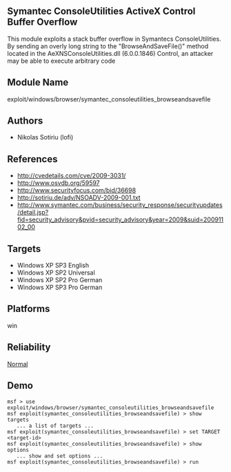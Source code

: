 ## Symantec ConsoleUtilities ActiveX Control Buffer Overflow

This module exploits a stack buffer overflow in Symantecs 
ConsoleUtilities. By sending an overly long string to the 
"BrowseAndSaveFile()" method located in the 
AeXNSConsoleUtilities.dll (6.0.0.1846) Control, an attacker 
may be able to execute arbitrary code


## Module Name
exploit/windows/browser/symantec_consoleutilities_browseandsavefile

## Authors
* Nikolas Sotiriu (lofi)


## References
* http://cvedetails.com/cve/2009-3031/
* http://www.osvdb.org/59597
* http://www.securityfocus.com/bid/36698
* http://sotiriu.de/adv/NSOADV-2009-001.txt
* http://www.symantec.com/business/security_response/securityupdates/detail.jsp?fid=security_advisory&pvid=security_advisory&year=2009&suid=20091102_00



## Targets
* Windows XP SP3 English
* Windows XP SP2 Universal
* Windows XP SP2 Pro German
* Windows XP SP3 Pro German


## Platforms
win

## Reliability
[Normal](https://github.com/rapid7/metasploit-framework/wiki/Exploit-Ranking)

## Demo

```
msf > use exploit/windows/browser/symantec_consoleutilities_browseandsavefile
msf exploit(symantec_consoleutilities_browseandsavefile) > show targets
   ... a list of targets ...
msf exploit(symantec_consoleutilities_browseandsavefile) > set TARGET <target-id>
msf exploit(symantec_consoleutilities_browseandsavefile) > show options
   ... show and set options ...
msf exploit(symantec_consoleutilities_browseandsavefile) > run
```
    
    